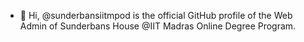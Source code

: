 - 👋 Hi, @sunderbansiitmpod is the official GitHub profile of the Web Admin of Sunderbans House @IIT Madras Online Degree Program.


<!---
sunderbansiitmpod/sunderbansiitmpod is a ✨ special ✨ repository because its `README.md` (this file) appears on your GitHub profile.
You can click the Preview link to take a look at your changes.
--->
